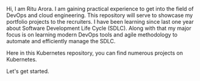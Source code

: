 Hi, I am Ritu Arora. 
I am gaining practical experience to get into the field of DevOps and cloud engineering. 
This repository will serve to showcase my portfolio projects to the recruiters.
I have been learning since last one year about Software Development Life Cycle (SDLC). 
Along with that my major focus is on learning modern DevOps tools and 
agile methodology to automate and efficiently manage the SDLC. 

Here in this Kubernetes repository, you can find numerous projects on Kubernetes.

Let's get started.


